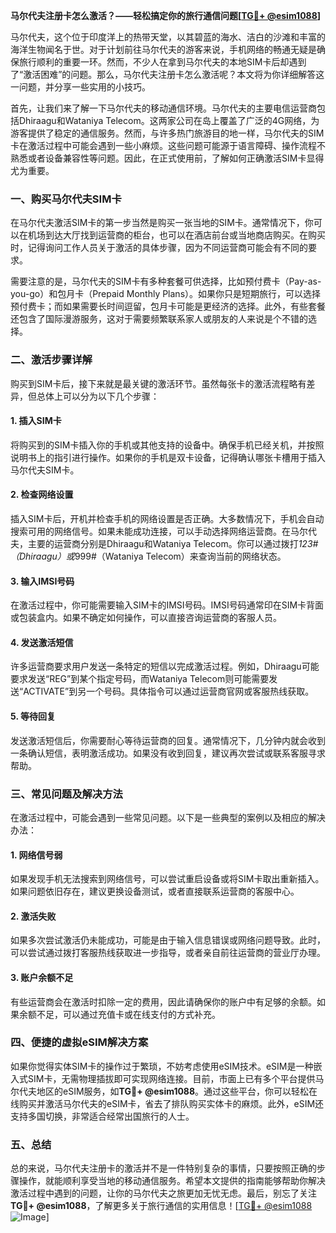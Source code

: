 **马尔代夫注册卡怎么激活？——轻松搞定你的旅行通信问题[[TG💪+ @esim1088](https://t.me/s/esim1088)]**

马尔代夫，这个位于印度洋上的热带天堂，以其碧蓝的海水、洁白的沙滩和丰富的海洋生物闻名于世。对于计划前往马尔代夫的游客来说，手机网络的畅通无疑是确保旅行顺利的重要一环。然而，不少人在拿到马尔代夫的本地SIM卡后却遇到了“激活困难”的问题。那么，马尔代夫注册卡怎么激活呢？本文将为你详细解答这一问题，并分享一些实用的小技巧。

首先，让我们来了解一下马尔代夫的移动通信环境。马尔代夫的主要电信运营商包括Dhiraagu和Wataniya Telecom。这两家公司在岛上覆盖了广泛的4G网络，为游客提供了稳定的通信服务。然而，与许多热门旅游目的地一样，马尔代夫的SIM卡在激活过程中可能会遇到一些小麻烦。这些问题可能源于语言障碍、操作流程不熟悉或者设备兼容性等问题。因此，在正式使用前，了解如何正确激活SIM卡显得尤为重要。

### **一、购买马尔代夫SIM卡**

在马尔代夫激活SIM卡的第一步当然是购买一张当地的SIM卡。通常情况下，你可以在机场到达大厅找到运营商的柜台，也可以在酒店前台或当地商店购买。在购买时，记得询问工作人员关于激活的具体步骤，因为不同运营商可能会有不同的要求。

需要注意的是，马尔代夫的SIM卡有多种套餐可供选择，比如预付费卡（Pay-as-you-go）和包月卡（Prepaid Monthly Plans）。如果你只是短期旅行，可以选择预付费卡；而如果需要长时间逗留，包月卡可能是更经济的选择。此外，有些套餐还包含了国际漫游服务，这对于需要频繁联系家人或朋友的人来说是个不错的选择。

### **二、激活步骤详解**

购买到SIM卡后，接下来就是最关键的激活环节。虽然每张卡的激活流程略有差异，但总体上可以分为以下几个步骤：

#### **1. 插入SIM卡**
将购买到的SIM卡插入你的手机或其他支持的设备中。确保手机已经关机，并按照说明书上的指引进行操作。如果你的手机是双卡设备，记得确认哪张卡槽用于插入马尔代夫SIM卡。

#### **2. 检查网络设置**
插入SIM卡后，开机并检查手机的网络设置是否正确。大多数情况下，手机会自动搜索可用的网络信号。如果未能成功连接，可以手动选择网络运营商。在马尔代夫，主要的运营商分别是Dhiraagu和Wataniya Telecom。你可以通过拨打*123#（Dhiraagu）或*999#（Wataniya Telecom）来查询当前的网络状态。

#### **3. 输入IMSI号码**
在激活过程中，你可能需要输入SIM卡的IMSI号码。IMSI号码通常印在SIM卡背面或包装盒内。如果不确定如何操作，可以直接咨询运营商的客服人员。

#### **4. 发送激活短信**
许多运营商要求用户发送一条特定的短信以完成激活过程。例如，Dhiraagu可能要求发送“REG”到某个指定号码，而Wataniya Telecom则可能需要发送“ACTIVATE”到另一个号码。具体指令可以通过运营商官网或客服热线获取。

#### **5. 等待回复**
发送激活短信后，你需要耐心等待运营商的回复。通常情况下，几分钟内就会收到一条确认短信，表明激活成功。如果没有收到回复，建议再次尝试或联系客服寻求帮助。

### **三、常见问题及解决方法**

在激活过程中，可能会遇到一些常见问题。以下是一些典型的案例以及相应的解决办法：

#### **1. 网络信号弱**
如果发现手机无法搜索到网络信号，可以尝试重启设备或将SIM卡取出重新插入。如果问题依旧存在，建议更换设备测试，或者直接联系运营商的客服中心。

#### **2. 激活失败**
如果多次尝试激活仍未能成功，可能是由于输入信息错误或网络问题导致。此时，可以尝试通过拨打客服热线获取进一步指导，或者亲自前往运营商的营业厅办理。

#### **3. 账户余额不足**
有些运营商会在激活时扣除一定的费用，因此请确保你的账户中有足够的余额。如果余额不足，可以通过充值卡或在线支付的方式补充。

### **四、便捷的虚拟eSIM解决方案**

如果你觉得实体SIM卡的操作过于繁琐，不妨考虑使用eSIM技术。eSIM是一种嵌入式SIM卡，无需物理插拔即可实现网络连接。目前，市面上已有多个平台提供马尔代夫地区的eSIM服务，如**TG💪+ @esim1088**。通过这些平台，你可以轻松在线购买并激活马尔代夫的eSIM卡，省去了排队购买实体卡的麻烦。此外，eSIM还支持多国切换，非常适合经常出国旅行的人士。

### **五、总结**

总的来说，马尔代夫注册卡的激活并不是一件特别复杂的事情，只要按照正确的步骤操作，就能顺利享受当地的移动通信服务。希望本文提供的指南能够帮助你解决激活过程中遇到的问题，让你的马尔代夫之旅更加无忧无虑。最后，别忘了关注**TG💪+ @esim1088**，了解更多关于旅行通信的实用信息！[[TG💪+ @esim1088](https://t.me/s/esim1088) ![Image](https://i.postimg.cc/4NQfJmqS/Snipaste-2025-05-13-00-14-12.png)]